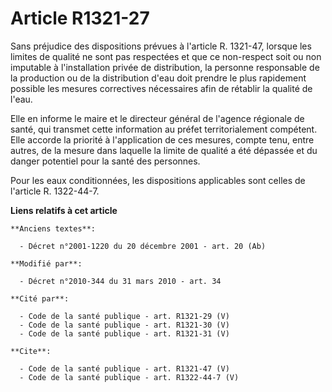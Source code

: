# Article R1321-27

Sans préjudice des dispositions prévues à l'article R. 1321-47, lorsque les limites de qualité ne sont pas respectées et que
ce non-respect soit ou non imputable à l'installation privée de distribution, la personne responsable de la production ou de
la distribution d'eau doit prendre le plus rapidement possible les mesures correctives nécessaires afin de rétablir la
qualité de l'eau. 

Elle en informe le maire et le directeur général de l'agence régionale de santé, qui transmet cette information au préfet
territorialement compétent. Elle accorde la priorité à l'application de ces mesures, compte tenu, entre autres, de la mesure
dans laquelle la limite de qualité a été dépassée et du danger potentiel pour la santé des personnes. 

Pour les eaux conditionnées, les dispositions applicables sont celles de l'article R. 1322-44-7.

**Liens relatifs à cet article**

	**Anciens textes**:

	  - Décret n°2001-1220 du 20 décembre 2001 - art. 20 (Ab)

	**Modifié par**:

	  - Décret n°2010-344 du 31 mars 2010 - art. 34

	**Cité par**:

	  - Code de la santé publique - art. R1321-29 (V)
	  - Code de la santé publique - art. R1321-30 (V)
	  - Code de la santé publique - art. R1321-31 (V)

	**Cite**:

	  - Code de la santé publique - art. R1321-47 (V)
	  - Code de la santé publique - art. R1322-44-7 (V)

